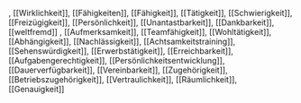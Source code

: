 , [[Wirklichkeit]], [[Fähigkeiten]], [[Fähigkeit]], [[Tätigkeit]], [[Schwierigkeit]], [[Freizügigkeit]], [[Persönlichkeit]], [[Unantastbarkeit]], [[Dankbarkeit]], [[weltfremd]]
, [[Aufmerksamkeit]], [[Teamfähigkeit]], [[Wohltätigkeit]], [[Abhängigkeit]], [[Nachlässigkeit]], [[Achtsamkeitstraining]], [[Sehenswürdigkeit]], [[Erwerbstätigkeit]], [[Erreichbarkeit]], [[Aufgabengerechtigkeit]], [[Persönlichkeitsentwicklung]], [[Dauerverfügbarkeit]], [[Vereinbarkeit]], [[Zugehörigkeit]], [[Betriebszugehörigkeit]], [[Vertraulichkeit]], [[Räumlichkeit]], [[Genauigkeit]]